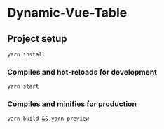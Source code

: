 # Dynamic-Vue-Table

## Project setup
```
yarn install
```

### Compiles and hot-reloads for development
```
yarn start
```

### Compiles and minifies for production
```
yarn build && yarn preview
```
